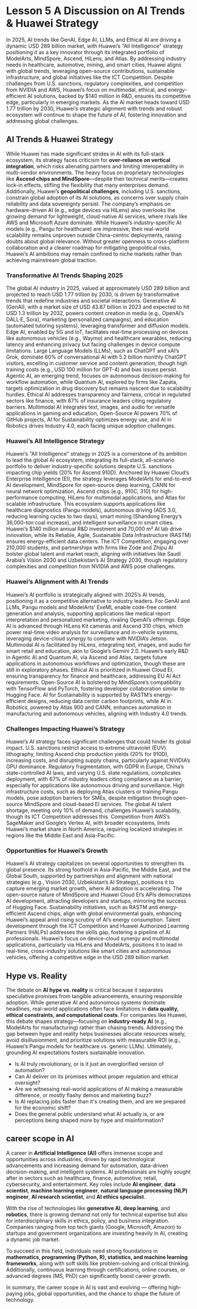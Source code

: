 # Lesson 5 A Discussion on AI Trends & Huawei Strategy
In 2025, AI trends like GenAI, Edge AI, LLMs, and Ethical AI are driving a dynamic USD 289 billion market, with Huawei’s "All Intelligence" strategy positioning it as a key innovator through its integrated portfolio of ModelArts, MindSpore, Ascend, HiLens, and Atlas. By addressing industry needs in healthcare, automotive, mining, and smart cities, Huawei aligns with global trends, leveraging open-source contributions, sustainable infrastructure, and global initiatives like the ICT Competition. Despite challenges from U.S. sanctions, regulatory complexities, and competition from NVIDIA and AWS, Huawei’s focus on multimodal, ethical, and energy-efficient AI solutions, backed by $140 million in R&D, ensures its competitive edge, particularly in emerging markets. As the AI market heads toward USD 1.77 trillion by 2030, Huawei’s strategic alignment with trends and robust ecosystem will continue to shape the future of AI, fostering innovation and addressing global challenges.

## AI Trends & Huawei Strategy
While Huawei has made significant strides in AI with its full-stack ecosystem, its strategy faces criticism for **over-reliance on vertical integration**, which risks alienating partners and limiting interoperability in multi-vendor environments. The heavy focus on proprietary technologies like **Ascend chips and MindSpore**—despite their technical merits—creates lock-in effects, stifling the flexibility that many enterprises demand. Additionally, Huawei’s **geopolitical challenges**, including U.S. sanctions, constrain global adoption of its AI solutions, as concerns over supply chain reliability and data sovereignty persist. The company’s emphasis on hardware-driven AI (e.g., edge devices via HiLens) also overlooks the growing demand for lightweight, cloud-native AI services, where rivals like AWS and Microsoft Azure dominate. While Huawei’s industry-specific AI models (e.g., Pangu for healthcare) are impressive, their real-world scalability remains unproven outside China-centric deployments, raising doubts about global relevance. Without greater openness to cross-platform collaboration and a clearer roadmap for mitigating geopolitical risks, Huawei’s AI ambitions may remain confined to niche markets rather than achieving mainstream global traction.

### Transformative AI Trends Shaping 2025
The global AI industry in 2025, valued at approximately USD 289 billion and projected to reach USD 1.77 trillion by 2030, is driven by transformative trends that redefine industries and societal interactions. Generative AI (GenAI), with a market size of USD 43.87 billion in 2023 and expected to hit USD 1.3 trillion by 2032, powers content creation in media (e.g., OpenAI’s DALL·E, Sora), marketing (personalized campaigns), and education (automated tutoring systems), leveraging transformer and diffusion models. Edge AI, enabled by 5G and IoT, facilitates real-time processing on devices like autonomous vehicles (e.g., Waymo) and healthcare wearables, reducing latency and enhancing privacy but facing challenges in device compute limitations. Large Language Models (LLMs), such as ChatGPT and xAI’s Grok, dominate 60% of conversational AI with 5.2 billion monthly ChatGPT visitors, excelling in customer service and content generation, though high training costs (e.g., USD 100 million for GPT-4) and bias issues persist. Agentic AI, an emerging trend, focuses on autonomous decision-making for workflow automation, while Quantum AI, explored by firms like Zapata, targets optimization in drug discovery but remains nascent due to scalability hurdles. Ethical AI addresses transparency and fairness, critical in regulated sectors like finance, with 67% of insurance leaders citing regulatory barriers. Multimodal AI integrates text, images, and audio for versatile applications in gaming and education, Open-Source AI powers 70% of GitHub projects, AI for Sustainability optimizes energy use, and AI in Robotics drives Industry 4.0, each facing unique adoption challenges.

### Huawei’s All Intelligence Strategy
Huawei’s "All Intelligence" strategy in 2025 is a cornerstone of its ambition to lead the global AI ecosystem, integrating its full-stack, all-scenario portfolio to deliver industry-specific solutions despite U.S. sanctions impacting chip yields (20% for Ascend 910D). Anchored by Huawei Cloud’s Enterprise Intelligence (EI), the strategy leverages ModelArts for end-to-end AI development, MindSpore for open-source deep learning, CANN for neural network optimization, Ascend chips (e.g., 910C, 310) for high-performance computing, HiLens for multimodal applications, and Atlas for scalable infrastructure. This ecosystem supports applications like healthcare diagnostics (Pangu models), autonomous driving (ADS 3.0, reducing learning cycles to two days), smart mining (Shandong Energy’s 36,000-ton coal increase), and intelligent surveillance in smart cities. Huawei’s $140 million annual R&D investment and 70,000 m² AI lab drive innovation, while its Reliable, Agile, Sustainable Data Infrastructure (RASTM) ensures energy-efficient data centers. The ICT Competition, engaging over 210,000 students, and partnerships with firms like Zode and Zhipu AI bolster global talent and market reach, aligning with initiatives like Saudi Arabia’s Vision 2030 and Uzbekistan’s AI Strategy 2030, though regulatory complexities and competition from NVIDIA and AWS pose challenges.

### Huawei’s Alignment with AI Trends
Huawei’s AI portfolio is strategically aligned with 2025’s AI trends, positioning it as a competitive alternative to industry leaders. For GenAI and LLMs, Pangu models and ModelArts’ ExeML enable code-free content generation and analysis, supporting applications like medical report interpretation and personalized marketing, rivaling OpenAI’s offerings. Edge AI is advanced through HiLens Kit cameras and Ascend 310 chips, which power real-time video analysis for surveillance and in-vehicle systems, leveraging device-cloud synergy to compete with NVIDIA’s Jetson. Multimodal AI is facilitated by HiLens, integrating text, images, and audio for smart retail and education, akin to Google’s Gemini 2.0. Huawei’s early R&D in Agentic AI and Quantum AI, via Ascend and Atlas, targets future applications in autonomous workflows and optimization, though these are still in exploratory phases. Ethical AI is prioritized in Huawei Cloud EI, ensuring transparency for finance and healthcare, addressing EU AI Act requirements. Open-Source AI is bolstered by MindSpore’s compatibility with TensorFlow and PyTorch, fostering developer collaboration similar to Hugging Face. AI for Sustainability is supported by RASTM’s energy-efficient designs, reducing data center carbon footprints, while AI in Robotics, powered by Atlas 900 and CANN, enhances automation in manufacturing and autonomous vehicles, aligning with Industry 4.0 trends.

### Challenges Impacting Huawei’s Strategy
Huawei’s AI strategy faces significant challenges that could hinder its global impact. U.S. sanctions restrict access to extreme ultraviolet (EUV) lithography, limiting Ascend chip production yields (20% for 910D), increasing costs, and disrupting supply chains, particularly against NVIDIA’s GPU dominance. Regulatory fragmentation, with GDPR in Europe, China’s state-controlled AI laws, and varying U.S. state regulations, complicates deployment, with 67% of industry leaders citing compliance as a barrier, especially for applications like autonomous driving and surveillance. High infrastructure costs, such as deploying Atlas clusters or training Pangu models, pose adoption barriers for SMEs, despite mitigation through open-source MindSpore and cloud-based EI services. The global AI talent shortage, meeting only 10% of demand, challenges Huawei’s scalability, though its ICT Competition addresses this. Competition from AWS’s SageMaker and Google’s Vertex AI, with broader ecosystems, limits Huawei’s market share in North America, requiring localized strategies in regions like the Middle East and Asia-Pacific.

### Opportunities for Huawei’s Growth
Huawei’s AI strategy capitalizes on several opportunities to strengthen its global presence. Its strong foothold in Asia-Pacific, the Middle East, and the Global South, supported by partnerships and alignment with national strategies (e.g., Vision 2030, Uzbekistan’s AI Strategy), positions it to capture emerging market growth, where AI adoption is accelerating. The open-source nature of MindSpore and Huawei Cloud EI’s APIs democratizes AI development, attracting developers and startups, mirroring the success of Hugging Face. Sustainability initiatives, such as RASTM and energy-efficient Ascend chips, align with global environmental goals, enhancing Huawei’s appeal amid rising scrutiny of AI’s energy consumption. Talent development through the ICT Competition and Huawei Authorized Learning Partners (HALPs) addresses the skills gap, fostering a pipeline of AI professionals. Huawei’s focus on device-cloud synergy and multimodal applications, particularly via HiLens and ModelArts, positions it to lead in real-time, cross-industry solutions like smart cities and autonomous vehicles, offering a competitive edge in the USD 289 billion market.

## Hype vs. Reality
The debate on **AI hype vs. reality** is critical because it separates speculative promises from tangible advancements, ensuring responsible adoption. While generative AI and autonomous systems dominate headlines, real-world applications often face limitations in **data quality, ethical constraints, and computational costs**. For companies like Huawei, this debate shapes strategy—focusing on **industry-ready AI** (e.g., ModelArts for manufacturing) rather than chasing trends. Addressing the gap between hype and reality helps businesses allocate resources wisely, avoid disillusionment, and prioritize solutions with measurable ROI (e.g., Huawei’s Pangu models for healthcare vs. generic LLMs). Ultimately, grounding AI expectations fosters sustainable innovation.

- Is AI truly revolutionary, or is it just an overglorified version of automation?
- Can AI deliver on its promises without proper regulation and ethical oversight?
- Are we witnessing real-world applications of AI making a measurable difference, or mostly flashy demos and marketing buzz?
- Is AI replacing jobs faster than it's creating them, and are we prepared for the economic shift?
- Does the general public understand what AI actually is, or are perceptions being shaped more by hype and misinformation?

## career scope in AI

A career in **Artificial Intelligence (AI)** offers immense scope and opportunities across industries, driven by rapid technological advancements and increasing demand for automation, data-driven decision-making, and intelligent systems. AI professionals are highly sought after in sectors such as healthcare, finance, automotive, retail, cybersecurity, and entertainment. Key roles include **AI engineer**, **data scientist**, **machine learning engineer**, **natural language processing (NLP) engineer**, **AI research scientist**, and **AI ethics specialist**.

With the rise of technologies like **generative AI**, **deep learning**, and **robotics**, there is growing demand not only for technical expertise but also for interdisciplinary skills in ethics, policy, and business integration. Companies ranging from top tech giants (Google, Microsoft, Amazon) to startups and government organizations are investing heavily in AI, creating a dynamic job market.

To succeed in this field, individuals need strong foundations in **mathematics, programming (Python, R), statistics, and machine learning frameworks**, along with soft skills like problem-solving and critical thinking. Additionally, continuous learning through certifications, online courses, or advanced degrees (MS, PhD) can significantly boost career growth.

In summary, the career scope in AI is vast and evolving — offering high-paying jobs, global opportunities, and the chance to shape the future of technology.
